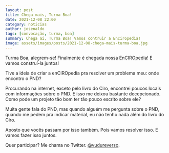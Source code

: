 ```yaml
---
layout: post
title: Chega mais, Turma Boa!
date: 2021-12-08 22:00
category: noticias
author: josenaldo
tags: [convocação, turma, boa]
summary: Chega aí, Turma Boa! Vamos contruir a Enciropedia!
image: assets/images/posts/2021-12-08-chega-mais-turma-boa.jpg
---
```

Turma Boa, alegrem-se! Finalmente é chegada nossa EnCIROpedia! E vamos construí-la juntos!

<!-- more -->

Tive a ideia de criar a enCIROpedia pra resolver um problema meu: onde encontro o PND?

Procurando na internet, exceto pelo livro do Ciro, encontrei poucos locais com informações sobre o PND. E isso me deixou bastante decepcionado. Como pode um projeto tão bom ter tão pouco escrito sobre ele?

Muita gente fala do PND, mas quando alguém me pergunta sobre o PND, quando me pedem pra indicar material, eu não tenho nada além do livro do Ciro.

Aposto que vocês passam por isso também. Pois vamos resolver isso. E vamos fazer isso juntos.

Quer participar? Me chama no Twitter. [@vudureverso](https://twitter.com/vudureverso).
